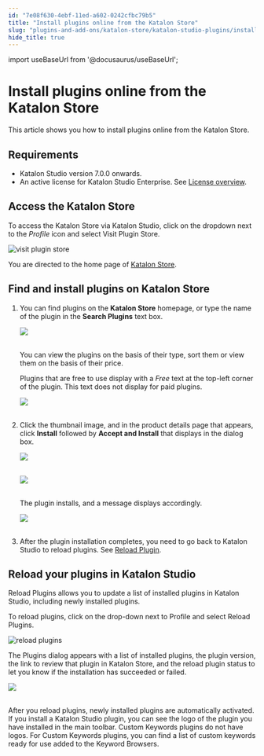 ```yaml
---
id: "7e08f630-4ebf-11ed-a602-0242cfbc79b5"
title: "Install plugins online from the Katalon Store"
slug: "plugins-and-add-ons/katalon-store/katalon-studio-plugins/install-plugins-online-from-the-katalon-store"
hide_title: true
---
```

import useBaseUrl from '@docusaurus/useBaseUrl';


# <a id="concept-2950" class="anchor_top_offset"/><a id="ariaid-title1" class="anchor_top_offset"/>Install plugins online from the Katalon Store

<p xmlns="http://www.w3.org/1999/xhtml" className="p">This article shows you how to install plugins online from the Katalon Store.</p> 

## Requirements

<ul xmlns="http://www.w3.org/1999/xhtml" className="ul"><li className="li">Katalon Studio version 7.0.0 onwards.</li><li className="li">An active license for Katalon Studio Enterprise. See  <a className="xref" href="/docs/administer/katalon-studio-enterprise-and-katalon-runtime-engine-license/license-overview">License overview</a>.</li></ul> 

## <a id="id_1" class="anchor_top_offset"/>Access the <span xmlns="http://www.w3.org/1999/xhtml" className="ph">Katalon Store</span> 

<p xmlns="http://www.w3.org/1999/xhtml" className="p">To access the <span className="ph">Katalon Store</span> via <span className="ph uicontrol">Katalon Studio</span>, click on the dropdown next to the <em className="ph i">Profile</em> icon and select <span className="ph uicontrol">Visit Plugin Store</span>.</p> 
<p xmlns="http://www.w3.org/1999/xhtml" className="p"><img className="image" width={300} src={useBaseUrl("/df2863a0-6c6b-11ed-a602-0242cfbc79b5.png")} alt="visit plugin store" /></p> 
<p xmlns="http://www.w3.org/1999/xhtml" className="p">You are directed to the home page of <a className="xref j-external-link" href="https://store.katalon.com/" target="_blank">Katalon Store</a>.</p> 

## <a id="id_2" class="anchor_top_offset"/>Find and install plugins on <span xmlns="http://www.w3.org/1999/xhtml" className="ph">Katalon Store</span> 

<ol xmlns="http://www.w3.org/1999/xhtml" className="ol"><li className="li">     <p className="p">You can find plugins on the <strong className="ph b"><span className="ph">Katalon Store</span></strong> homepage, or type the name of the plugin in the <strong className="ph b">Search Plugins</strong> text box.</p>     <p className="p"> <img className="image" src={useBaseUrl("https://github.com/katalon-studio/docs-images/raw/master/katalon-store/docs/user/Gettins%20Started%20Updated%20Images/K.S.E-8.3.0-getting_started_plugin_display.png")} /><br /><br />     </p>     <p className="p">You can view the plugins on the basis of their type, sort them or view them on the basis of their price.</p>     <p className="p">Plugins that are free to use display with a <em className="ph i">Free</em> text at the top-left corner of the plugin. This text does not display for paid plugins.</p>     <p className="p"> <img className="image" src={useBaseUrl("https://github.com/katalon-studio/docs-images/raw/master/katalon-store/docs/user/Gettins%20Started%20Updated%20Images/K.S.E-8.3.0-getting_started_katalon_store_free_plugin.png")} width={300} /><br /><br />     </p>   </li><li className="li">     <p className="p">Click the thumbnail image, and in the product details page that appears, click <strong className="ph b">Install</strong> followed by <strong className="ph b">Accept and Install</strong> that displays in the dialog box.</p>     <p className="p"> <img className="image" src={useBaseUrl("https://github.com/katalon-studio/docs-images/raw/master/katalon-store/docs/user/Gettins%20Started%20Updated%20Images/K.S.E-8.3.0-getting_started_plugins_on_display.png")} /><br /><br />     </p>     <p className="p"> <img className="image" src={useBaseUrl("https://github.com/katalon-studio/docs-images/raw/master/katalon-store/docs/user/Gettins%20Started%20Updated%20Images/K.S.E-8.3.0-getting_started_plugin_installation_progress.png")} /><br /><br />     </p>     <p className="p">The plugin installs, and a message displays accordingly.</p>     <p className="p"> <img className="image" src={useBaseUrl("https://github.com/katalon-studio/docs-images/raw/master/katalon-store/docs/user/Gettins%20Started%20Updated%20Images/K.S.E-8.3.0-getting_started_plugin_installed_message.png")} /><br /><br />     </p>   </li><li className="li">     <p className="p">After the plugin installation completes, you need to go back to Katalon Studio to reload plugins. See <a className="xref" href="/docs/plugins-and-add-ons/katalon-store/katalon-studio-plugins/install-plugins-online-from-the-katalon-store#id_2">Reload Plugin</a>.</p>   </li></ol> 

## <a id="id_2" class="anchor_top_offset"/>Reload your plugins in <span xmlns="http://www.w3.org/1999/xhtml" className="ph">Katalon Studio</span> 

<p xmlns="http://www.w3.org/1999/xhtml" className="p"><span className="ph uicontrol">Reload Plugins</span> allows you to update a list of installed plugins in <span className="ph uicontrol">Katalon Studio</span>, including newly installed plugins.</p> 
<p xmlns="http://www.w3.org/1999/xhtml" className="p">To reload plugins, click on the drop-down next to <span className="ph uicontrol">Profile</span> and select <span className="ph uicontrol">Reload Plugins</span>.</p> 
<p xmlns="http://www.w3.org/1999/xhtml" className="p"><img className="image" width={300} src={useBaseUrl("/f1288530-6be9-11ed-a602-0242cfbc79b5.png")} alt="reload plugins" /></p> 
<p xmlns="http://www.w3.org/1999/xhtml" className="p">The <span className="ph uicontrol">Plugins</span> dialog appears with a list of installed plugins, the plugin version, the link to review that plugin in <span className="ph">Katalon Store</span>, and the reload plugin status to let you know if the installation has succeeded or failed.</p> 
<p xmlns="http://www.w3.org/1999/xhtml" className="p"><img className="image" src={useBaseUrl("https://github.com/katalon-studio/docs-images/raw/master/katalon-store/docs/user/access-store-in-KS/reload-plugin-result.png")} width={700} /><br /><br /></p> 
<p xmlns="http://www.w3.org/1999/xhtml" className="p">After you reload plugins, newly installed plugins are automatically activated. If you install a Katalon Studio plugin, you can see the logo of the plugin you have installed in the main toolbar. Custom Keywords plugins do not have logos. For Custom Keywords plugins​, you can find a list of custom keywords ready for use added to the <span className="ph uicontrol">Keyword Browsers</span>​.</p> 
